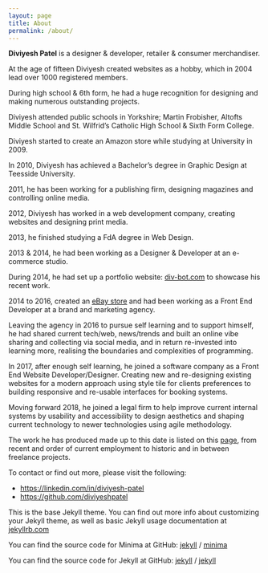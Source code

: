 ```yaml
---
layout: page
title: About
permalink: /about/
---
```


<strong>Diviyesh Patel</strong> is a designer & developer, retailer & consumer merchandiser.

At the age of fifteen Diviyesh created websites as a hobby, which in 2004 lead over 1000 registered members.

During high school & 6th form, he had a huge recognition for designing and making numerous outstanding projects.

Diviyesh attended public schools in Yorkshire; Martin Frobisher, Altofts Middle School and St. Wilfrid’s Catholic High School & Sixth Form College.

Diviyesh started to create an Amazon store while studying at University in 2009.

In 2010, Diviyesh has achieved a Bachelor’s degree in Graphic Design at Teesside University.

2011, he has been working for a publishing firm, designing magazines and controlling online media.

2012, Diviyesh has worked in a web development company, creating websites and designing print media.

2013, he finished studying a FdA degree in Web Design.

2013 & 2014, he had been working as a Designer & Developer at an e-commerce studio.

During 2014, he had set up a portfolio website: <a title="www.div-bot.com" href="https://div-bot.com">div-bot.com</a> to showcase his recent work.

2014 to 2016, created an <a title="www.dpstore.co.uk" href="https://dpstore.co.uk">eBay store</a> and had been working as a Front End Developer at a brand and marketing agency.

Leaving the agency in 2016 to pursue self learning and to support himself, he had shared current tech/web, news/trends and built an online vibe sharing and collecting via social media, and in return re-invested into learning more, realising the boundaries and complexities of programming.

In 2017, after enough self learning, he joined a software company as a Front End Website Developer/Designer. Creating new and re-designing existing websites for a modern approach using style tile for clients preferences to building responsive and re-usable interfaces for booking systems.

Moving forward 2018, he joined a legal firm to help improve current internal systems by usability and accessibility to design aesthetics and shaping current technology to newer technologies using agile methodology.

The work he has produced made up to this date is listed on this <a title="List of websites" href="/list-of-websites">page</a>, from recent and order of current employment to historic and in between freelance projects.

To contact or find out more, please visit the following:

<ul>
<li><a title="LinkedIn Profile" href="http://linkedin.com/in/diviyesh-patel">https://linkedin.com/in/diviyesh-patel</a></li>
<li><a title="GitHub Profile" href="https://github.com/diviyeshpatel">https://github.com/diviyeshpatel</a></li>
</ul>

This is the base Jekyll theme. You can find out more info about customizing your Jekyll theme, as well as basic Jekyll usage documentation at [jekyllrb.com](https://jekyllrb.com/)

You can find the source code for Minima at GitHub:
[jekyll][jekyll-organization] /
[minima](https://github.com/jekyll/minima)

You can find the source code for Jekyll at GitHub:
[jekyll][jekyll-organization] /
[jekyll](https://github.com/jekyll/jekyll)


[jekyll-organization]: https://github.com/jekyll
